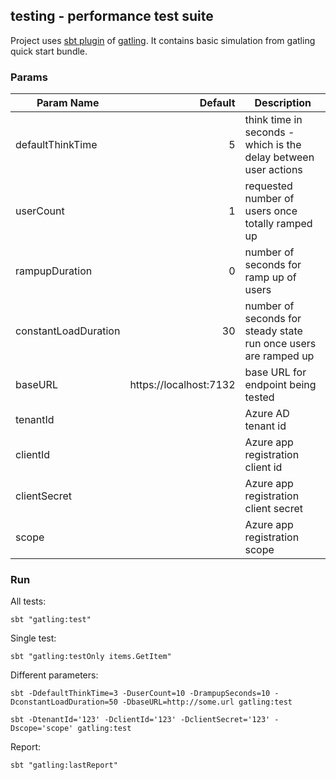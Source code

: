 ## testing - performance test suite

Project uses [sbt plugin][sbtplugindoc] of [gatling][gatlingdoc].
It contains basic simulation from gatling quick start bundle.

[sbtplugindoc]: https://gatling.io/docs/current/extensions/sbt_plugin/
[gatlingdoc]: https://gatling.io/docs/current/advanced_tutorial/

### Params
|Param Name                 |Default       |Description                                                                     |
|---------------------------|--------------------------:|-------------------------------------------------------------------|
|defaultThinkTime           |5                          |think time in seconds - which is the delay between user actions    |
|userCount                  |1                          |requested number of users once totally ramped up                   |
|rampupDuration             |0                          |number of seconds for ramp up of users                             |
|constantLoadDuration       |30                         |number of seconds for steady state run once users are ramped up    |
|baseURL                    |https://localhost:7132     |base URL for endpoint being tested                                 |
|tenantId                   |                           |Azure AD tenant id                                                 |
|clientId                   |                           |Azure app registration client id                                   |
|clientSecret               |                           |Azure app registration client secret                               |
|scope                      |                           |Azure app registration scope                                       |

### Run

All tests:
```
sbt "gatling:test"
```

Single test:
```
sbt "gatling:testOnly items.GetItem"
```

Different parameters:
```
sbt -DdefaultThinkTime=3 -DuserCount=10 -DrampupSeconds=10 -DconstantLoadDuration=50 -DbaseURL=http://some.url gatling:test
```
```
sbt -DtenantId='123' -DclientId='123' -DclientSecret='123' -Dscope='scope' gatling:test
```

Report:
```
sbt "gatling:lastReport"
```
